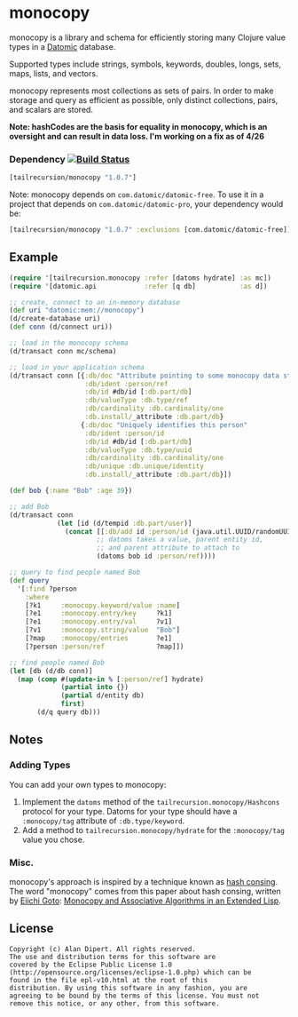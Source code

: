 # monocopy

monocopy is a library and schema for efficiently storing many Clojure
value types in a [Datomic](http://www.datomic.com/) database.

Supported types include strings, symbols, keywords, doubles, longs,
sets, maps, lists, and vectors.

monocopy represents most collections as sets of pairs.  In order to
make storage and query as efficient as possible, only distinct
collections, pairs, and scalars are stored.

**Note: hashCodes are the basis for equality in monocopy, which is an oversight and can result in data loss.  I'm working on a fix as of 4/26**

### Dependency [![Build Status](https://travis-ci.org/tailrecursion/monocopy.png?branch=master)](https://travis-ci.org/tailrecursion/monocopy)

```clojure
[tailrecursion/monocopy "1.0.7"]
```

Note: monocopy depends on `com.datomic/datomic-free`.  To use it in a project that depends on `com.datomic/datomic-pro`, your dependency would be:

```clojure
[tailrecursion/monocopy "1.0.7" :exclusions [com.datomic/datomic-free]]
```

## Example

```clojure
(require '[tailrecursion.monocopy :refer [datoms hydrate] :as mc])
(require '[datomic.api            :refer [q db]           :as d])

;; create, connect to an in-memory database
(def uri "datomic:mem://monocopy")
(d/create-database uri)
(def conn (d/connect uri))

;; load in the monocopy schema
(d/transact conn mc/schema)

;; load in your application schema
(d/transact conn [{:db/doc "Attribute pointing to some monocopy data structure"
                   :db/ident :person/ref
                   :db/id #db/id [:db.part/db]
                   :db/valueType :db.type/ref
                   :db/cardinality :db.cardinality/one
                   :db.install/_attribute :db.part/db}
                  {:db/doc "Uniquely identifies this person"
                   :db/ident :person/id
                   :db/id #db/id [:db.part/db]
                   :db/valueType :db.type/uuid
                   :db/cardinality :db.cardinality/one
                   :db/unique :db.unique/identity
                   :db.install/_attribute :db.part/db}])

(def bob {:name "Bob" :age 39})

;; add Bob
(d/transact conn
            (let [id (d/tempid :db.part/user)]
              (concat [[:db/add id :person/id (java.util.UUID/randomUUID)]]
                      ;; datoms takes a value, parent entity id,
                      ;; and parent attribute to attach to
                      (datoms bob id :person/ref))))

;; query to find people named Bob
(def query
  '[:find ?person
    :where
    [?k1     :monocopy.keyword/value :name]
    [?e1     :monocopy.entry/key     ?k1]
    [?e1     :monocopy.entry/val     ?v1]
    [?v1     :monocopy.string/value  "Bob"]
    [?map    :monocopy/entries       ?e1]
    [?person :person/ref             ?map]])

;; find people named Bob
(let [db (d/db conn)]
  (map (comp #(update-in % [:person/ref] hydrate)
             (partial into {})
             (partial d/entity db)
             first)
       (d/q query db)))
```

## Notes

### Adding Types

You can add your own types to monocopy:

1. Implement the `datoms` method of the `tailrecursion.monocopy/Hashcons` protocol for your type.  Datoms for your type should have a `:monocopy/tag` attribute of `:db.type/keyword`.
1. Add a method to `tailrecursion.monocopy/hydrate` for the `:monocopy/tag` value you chose.

### Misc.

monocopy's approach is inspired by a technique known as [hash
consing](http://en.wikipedia.org/wiki/Hash_consing). The word
"monocopy" comes from this paper about hash consing, written by
[Eiichi Goto](http://en.wikipedia.org/wiki/Eiichi_Goto): [Monocopy and
Associative Algorithms in an Extended
Lisp](http://www.cs.utexas.edu/~hunt/research/hash-cons/hash-cons-papers/monocopy-goto.pdf).

## License

    Copyright (c) Alan Dipert. All rights reserved.
    The use and distribution terms for this software are
    covered by the Eclipse Public License 1.0
    (http://opensource.org/licenses/eclipse-1.0.php) which can be
    found in the file epl-v10.html at the root of this
    distribution. By using this software in any fashion, you are
    agreeing to be bound by the terms of this license. You must not
    remove this notice, or any other, from this software.
